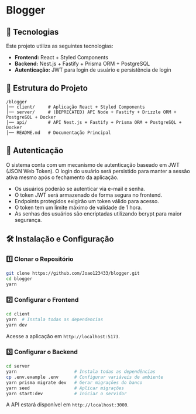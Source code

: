 #  Blogger

## 🚀 Tecnologias

Este projeto utiliza as seguintes tecnologias:

- **Frontend:** React + Styled Components
- **Backend:** Nest.js + Fastify + Prisma ORM + PostgreSQL
- **Autenticação:** JWT para login de usuário e persistência de login

## 📂 Estrutura do Projeto

```
/blogger
│── client/     # Aplicação React + Styled Components
│── server/     # (DEPRECATED) API Node + Fastify + Drizzle ORM + PostgreSQL + Docker
│── api/        # API Nest.js + Fastify + Prisma ORM + PostgreSQL + Docker
│── README.md   # Documentação Principal
```

## 🔐 Autenticação

O sistema conta com um mecanismo de autenticação baseado em JWT (JSON Web Token). O login do usuário será persistido para manter a sessão ativa mesmo após o fechamento da aplicação. 

- Os usuários poderão se autenticar via e-mail e senha.
- O token JWT será armazenado de forma segura no frontend.
- Endpoints protegidos exigirão um token válido para acesso.
- O token tem um limite máximo de validade de 1 hora.
- As senhas dos usuários são encriptadas utilizando bcrypt para maior segurança.

## 🛠️ Instalação e Configuração

### 1️⃣ Clonar o Repositório

```sh
git clone https://github.com/Joao123433/blogger.git
cd blogger
yarn
```

### 2️⃣ Configurar o Frontend

```sh
cd client
yarn  # Instala todas as dependencias
yarn dev
```

Acesse a aplicação em `http://localhost:5173`.

### 3️⃣ Configurar o Backend

```sh
cd server
yarn                      # Instala todas as dependências
cp .env.example .env      # Configurar variáveis de ambiente
yarn prisma migrate dev   # Gerar migrações do banco
yarn seed                 # Aplicar migrações
yarn start:dev            # Iniciar o servidor
```

A API estará disponível em `http://localhost:3000`. 

